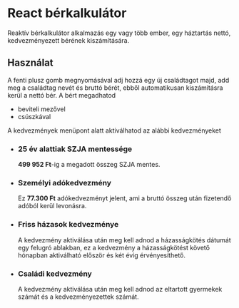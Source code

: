<h1>React bérkalkulátor</h1>
<p>Reaktív bérkalkulátor alkalmazás egy vagy több ember, egy háztartás nettó, kedvezményezett bérének kiszámítására.</p>
<h2>Használat</h2>
<p>
  A fenti plusz gomb megnyomásával adj hozzá egy új családtagot majd, add meg a családtag nevét és bruttó bérét, ebből automatikusan kiszámításra kerül a nettó bér. 
  A bért megadhatod
</p>
<ul>
  <li>beviteli mezővel</li>
  <li>csúszkával</li>
</ul>
  <p>A kedvezmények menüpont alatt aktiválhatod az alábbi kedvezményeket</p>
<ul>
  <li>
    <h3>25 év alattiak SZJA mentessége</h3>
    <p><strong>499 952 Ft</strong>-ig a megadott összeg SZJA mentes.</p>
  </li>
  <li>
    <h3>Személyi adókedvezmény</h3>
    <p>Ez <strong>77.300 Ft</strong> adókedvezményt jelent, ami a bruttó összeg után fizetendő adóból kerül levonásra.</p>
  </li>
  <li>
    <h3>Friss házasok kedvezménye</h3>
    <p>A kedvezmény aktiválása után meg kell adnod a házasságkötés dátumát egy felugró ablakban, ez a kedvezmény a házasságkötést követő hónapban aktiválható először és két évig érvényesíthető.</p>
  </li>
  <li>
    <h3>Családi kedvezmény</h3>
    <p>A kedvezmény aktiválása után meg kell adnod az eltartott gyermekek számát és a kedvezményezettek számát.</p>
  </li>
</ul>


